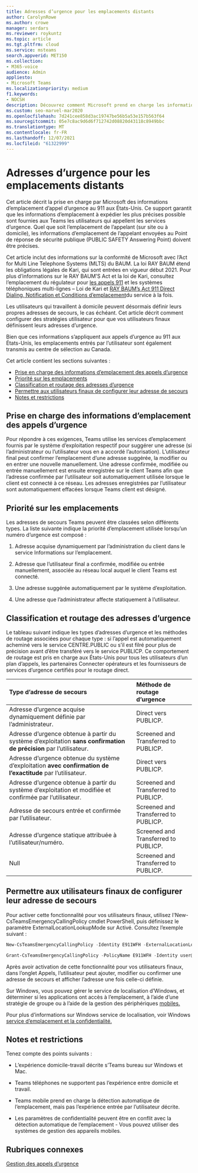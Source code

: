 ```yaml
---
title: Adresses d’urgence pour les emplacements distants
author: CarolynRowe
ms.author: crowe
manager: serdars
ms.reviewer: roykuntz
ms.topic: article
ms.tgt.pltfrm: cloud
ms.service: msteams
search.appverid: MET150
ms.collection:
- M365-voice
audience: Admin
appliesto:
- Microsoft Teams
ms.localizationpriority: medium
f1.keywords:
- NOCSH
description: Découvrez comment Microsoft prend en charge les informations d’emplacement à cet emplacement pour prendre en charge les appels d’urgence.
ms.custom: seo-marvel-mar2020
ms.openlocfilehash: 7d241cee858d3ac19747be56b5a53e157b563f64
ms.sourcegitcommit: 05e7c8ac9d6d6f712742d08820d43118c8949bbc
ms.translationtype: MT
ms.contentlocale: fr-FR
ms.lasthandoff: 12/07/2021
ms.locfileid: "61322999"
---
```

# <a name="emergency-addresses-for-remote-locations"></a>Adresses d’urgence pour les emplacements distants

Cet article décrit la prise en charge par Microsoft des informations d’emplacement d’appel d’urgence au 911 aux États-Unis. Ce support garantit que les informations d’emplacement à expédier les plus précises possible sont fournies aux Teams les utilisateurs qui appellent les services d’urgence. Quel que soit l’emplacement de l’appelant (sur site ou à domicile), les informations d’emplacement de l’appelant envoyées au Point de réponse de sécurité publique (PUBLIC SAFETY Answering Point) doivent être précises.

Cet article inclut des informations sur la conformité de Microsoft avec l’Act for Multi Line Telephone Systems (MLTS) du BAUM. La loi RAY BAUM étend les obligations légales de Kari, qui sont entrées en vigueur début 2021. Pour plus d’informations sur le RAY BAUM’S Act et la loi de Kari, consultez l’emplacement du régulateur pour [les appels 911](https://www.fcc.gov/911-dispatchable-location) et les systèmes téléphoniques multi-lignes – Loi de Kari et [RAY BAUM’s Act 911 Direct Dialing, Notification et Conditions d’emplacement](https://www.fcc.gov/mlts-911-requirements)du service à la fois. 

Les utilisateurs qui travaillent à domicile peuvent désormais définir leurs propres adresses de secours, le cas échéant. Cet article décrit comment configurer des stratégies utilisateur pour que vos utilisateurs finaux définissent leurs adresses d’urgence.

Bien que ces informations s’appliquent aux appels d’urgence au 911 aux États-Unis, les emplacements entrés par l’utilisateur sont également transmis au centre de sélection au Canada.

Cet article contient les sections suivantes :

- [Prise en charge des informations d’emplacement des appels d’urgence](#support-for-emergency-calling-location-information)
- [Priorité sur les emplacements](#location-precedence)
- [Classification et routage des adresses d’urgence](#emergency-address-classification-and-routing)
- [Permettre aux utilisateurs finaux de configurer leur adresse de secours](#enable-end-users-to-configure-their-emergency-address)
- [Notes et restrictions](#notes-and-restrictions)


## <a name="support-for-emergency-calling-location-information"></a>Prise en charge des informations d’emplacement des appels d’urgence

Pour répondre à ces exigences, Teams utilise les services d’emplacement fournis par le système d’exploitation respectif pour suggérer une adresse (si l’administrateur ou l’utilisateur vous en a accordé l’autorisation). L’utilisateur final peut confirmer l’emplacement d’une adresse suggérée, la modifier ou en entrer une nouvelle manuellement. Une adresse confirmée, modifiée ou entrée manuellement est ensuite enregistrée sur le client Teams afin que l’adresse confirmée par l’utilisateur soit automatiquement utilisée lorsque le client est connecté à ce réseau. Les adresses enregistrées par l’utilisateur sont automatiquement effacées lorsque Teams client est désigné.


## <a name="location-precedence"></a>Priorité sur les emplacements

Les adresses de secours Teams peuvent être classées selon différents types. La liste suivante indique la priorité d’emplacement utilisée lorsqu’un numéro d’urgence est composé :

1. Adresse acquise dynamiquement par l’administration du client dans le service Informations sur l’emplacement.

2. Adresse que l’utilisateur final a confirmée, modifiée ou entrée manuellement, associée au réseau local auquel le client Teams est connecté.

3. Une adresse suggérée automatiquement par le système d’exploitation.

4. Une adresse que l’administrateur affecte statiquement à l’utilisateur.


## <a name="emergency-address-classification-and-routing"></a>Classification et routage des adresses d’urgence

Le tableau suivant indique les types d’adresses d’urgence et les méthodes de routage associées pour chaque type : si l’appel est automatiquement acheminé vers le service CENTRE.PUBLIC ou s’il est filré pour plus de précision avant d’être transféré vers le service PUBLICP. Ce comportement de routage est pris en charge aux États-Unis pour tous les utilisateurs d’un plan d’appels, les partenaires Connecter opérateurs et les fournisseurs de services d’urgence certifiés pour le routage direct.


| Type d’adresse de secours | Méthode de routage d’urgence |
| :------------| :-------|
| Adresse d’urgence acquise dynamiquement définie par l’administrateur. | Direct vers PUBLICP. |
| Adresse d’urgence obtenue à partir du système d’exploitation **sans confirmation de précision** par l’utilisateur. | Screened and Transferred to PUBLICP. |
| Adresse d’urgence obtenue du système d’exploitation **avec confirmation de l’exactitude** par l’utilisateur.| Direct vers PUBLICP. |
| Adresse d’urgence obtenue à partir du système d’exploitation et modifiée et confirmée par l’utilisateur. | Screened and Transferred to PUBLICP. |
| Adresse de secours entrée et confirmée par l’utilisateur. | Screened and Transferred to PUBLICP. |
| Adresse d’urgence statique attribuée à l’utilisateur/numéro. | Screened and Transferred to PUBLICP. |
| Null | Screened and Transferred to PUBLICP. |


## <a name="enable-end-users-to-configure-their-emergency-address"></a>Permettre aux utilisateurs finaux de configurer leur adresse de secours

Pour activer cette fonctionnalité pour vos utilisateurs finaux, utilisez l'New-CsTeamsEmergencyCallingPolicy cmdlet PowerShell, puis définissez le paramètre ExternalLocationLookupMode sur Activé. Consultez l’exemple suivant : 


``` PowerShell
New-CsTeamsEmergencyCallingPolicy -Identity E911WFH -ExternalLocationLookupMode Enabled
```

```PowerShell
Grant-CsTeamsEmergencyCallingPolicy -PolicyName E911WFH -Identity user@contoso.com
```

Après avoir activation de cette fonctionnalité pour vos utilisateurs finaux, dans l’onglet Appels, l’utilisateur peut ajouter, modifier ou confirmer une adresse de secours et afficher l’adresse une fois celle-ci définie. 

Sur Windows, vous pouvez gérer le service de localisation d’Windows, et déterminer si les applications ont accès à l’emplacement, à l’aide d’une stratégie de groupe ou à l’aide de la gestion des périphériques [mobiles.](https://docs.microsoft.com/windows/client-management/mdm/policy-csp-privacy#privacy-letappsaccesslocation)

Pour plus d’informations sur Windows service de localisation, voir Windows [service d’emplacement et la confidentialité.](https://support.microsoft.com/windows/windows-location-service-and-privacy-3a8eee0a-5b0b-dc07-eede-2a5ca1c49088)



## <a name="notes-and-restrictions"></a>Notes et restrictions

Tenez compte des points suivants :

- L’expérience domicile-travail décrite s’Teams bureau sur Windows et Mac.

- Teams téléphones ne supportent pas l’expérience entre domicile et travail.

- Teams mobile prend en charge la détection automatique de l’emplacement, mais pas l’expérience entrée par l’utilisateur décrite.

- Les paramètres de confidentialité peuvent être en conflit avec la détection automatique de l’emplacement - Vous pouvez utiliser des systèmes de gestion des appareils mobiles.


## <a name="related-topics"></a>Rubriques connexes

[Gestion des appels d’urgence](what-are-emergency-locations-addresses-and-call-routing.md)

